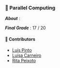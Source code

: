 ### :pushpin: Parallel Computing

***About*** : 

<!-- Two versions of the BucketSort Algorithm : sequential and parallel (with OpenMP). Ferramentas utilizadas e técnicas utilizadas benchmark, performance, e conhcecimentos obtidos em temáticas -->

***Final Grade*** : 17 / 20

#### :handshake: Contributors 
- [Luís Pinto](https://github.com/L-Pinto)
- [Luísa Carneiro](https://github.com/Analucar)
- [Rita Peixoto](https://github.com/rita-peixoto)
